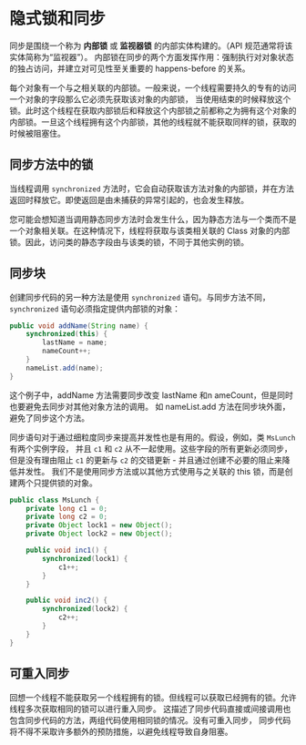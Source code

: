 # 隐式锁和同步

同步是围绕一个称为 **内部锁** 或 **监视器锁** 的内部实体构建的。（API 规范通常将该实体简称为“监视器”）。
内部锁在同步的两个方面发挥作用：强制执行对对象状态的独占访问，并建立对可见性至关重要的 happens-before 的关系。

每个对象有一个与之相关联的内部锁。一般来说，一个线程需要持久的专有的访问一个对象的字段那么它必须先获取该对象的内部锁，
当使用结束的时候释放这个锁。此时这个线程在获取内部锁后和释放这个内部锁之前都称之为拥有这个对象的内部锁。一旦这个线程拥有这个内部锁，其他的线程就不能获取同样的锁，获取的时候被阻塞住。

## 同步方法中的锁
当线程调用 `synchronized` 方法时，它会自动获取该方法对象的内部锁，并在方法返回时释放它。即使返回是由未捕获的异常引起的，也会发生释放。

您可能会想知道当调用静态同步方法时会发生什么，因为静态方法与一个类而不是一个对象相关联。在这种情况下，线程将获取与该类相关联的 Class 对象的内部锁。因此，访问类的静态字段由与该类的锁，不同于其他实例的锁。

## 同步块
创建同步代码的另一种方法是使用 `synchronized` 语句。与同步方法不同，`synchronized` 语句必须指定提供内部锁的对象：

```java
public void addName(String name) {
    synchronized(this) {
        lastName = name;
        nameCount++;
    }
    nameList.add(name);
}
```
这个例子中，addName 方法需要同步改变 lastName 和n ameCount，但是同时也要避免去同步对其他对象方法的调用。
如 nameList.add 方法在同步块外面，避免了同步这个方法。

同步语句对于通过细粒度同步来提高并发性也是有用的。假设，例如，类 `MsLunch` 有两个实例字段，
并且 `c1` 和 `c2` 从不一起使用。这些字段的所有更新必须同步，但是没有理由阻止 `c1` 的更新与 `c2` 的交错更新 - 并且通过创建不必要的阻止来降低并发性。
我们不是使用同步方法或以其他方式使用与之关联的 this 锁，而是创建两个只提供锁的对象。

```java
public class MsLunch {
    private long c1 = 0;
    private long c2 = 0;
    private Object lock1 = new Object();
    private Object lock2 = new Object();

    public void inc1() {
        synchronized(lock1) {
            c1++;
        }
    }

    public void inc2() {
        synchronized(lock2) {
            c2++;
        }
    }
}
```

## 可重入同步

回想一个线程不能获取另一个线程拥有的锁。但线程可以获取已经拥有的锁。允许线程多次获取相同的锁可以进行重入同步。
这描述了同步代码直接或间接调用也包含同步代码的方法，两组代码使用相同锁的情况。没有可重入同步，
同步代码将不得不采取许多额外的预防措施，以避免线程导致自身阻塞。
